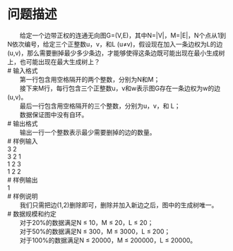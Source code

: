 <div id="pcont1" style="margin-top:20px; display:block;">

# 问题描述

<div class="pdcont">　　给定一个边带正权的连通无向图G=(V,E)，其中N=|V|，M=|E|，N个点从1到N依次编号，给定三个正整数u，v，和L (u≠v)，假设现在加入一条边权为L的边(u,v)，那么需要删掉最少多少条边，才能够使得这条边既可能出现在最小生成树上，也可能出现在最大生成树上？</div>
# 输入格式

<div class="pdcont">　　第一行包含用空格隔开的两个整数，分别为N和M；<br/>
　　接下来M行，每行包含三个正整数u，v和w表示图G存在一条边权为w的边(u,v)。<br/>
　　最后一行包含用空格隔开的三个整数，分别为u，v，和 L；<br/>
　　数据保证图中没有自环。</div>
# 输出格式

<div class="pdcont">　　输出一行一个整数表示最少需要删掉的边的数量。</div>
# 样例输入

<div class="pddata">3 2<br/>
3 2 1<br/>
1 2 3<br/>
1 2 2</div>
# 样例输出

<div class="pddata">1</div>
# 样例说明

<div class="pdcont">　　我们只需把边(1,2)删除即可，删除并加入新边之后，图中的生成树唯一。</div>
# 数据规模和约定

<div class="pdcont">　　对于20%的数据满足N ≤ 10，M ≤ 20，L ≤ 20；<br/>
　　对于50%的数据满足N ≤ 300，M ≤ 3000，L ≤ 200；<br/>
　　对于100%的数据满足N ≤ 20000，M ≤ 200000，L ≤ 20000。</div>

</div>